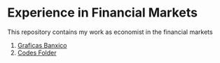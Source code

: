 # Experience in Financial Markets
This repository contains my work as economist in the financial markets
1. [Graficas Banxico](https://github.com/Fernandogomezr/Experience-in-Financial-Markets/tree/main/Graphics)
2. [Codes Folder](https://github.com/Fernandogomezr/Experience-in-Financial-Markets/tree/main/Codes)
